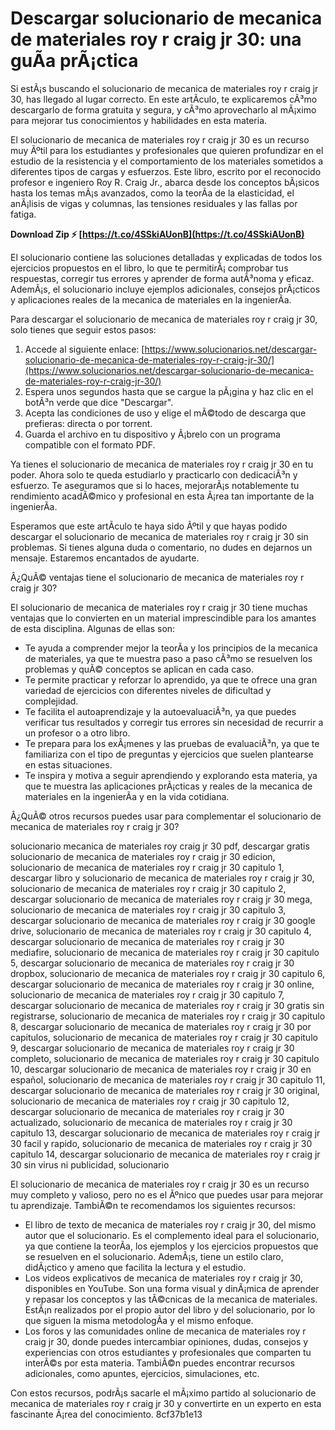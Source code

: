 
 
# Descargar solucionario de mecanica de materiales roy r craig jr 30: una guÃ­a prÃ¡ctica
  
Si estÃ¡s buscando el solucionario de mecanica de materiales roy r craig jr 30, has llegado al lugar correcto. En este artÃ­culo, te explicaremos cÃ³mo descargarlo de forma gratuita y segura, y cÃ³mo aprovecharlo al mÃ¡ximo para mejorar tus conocimientos y habilidades en esta materia.
  
El solucionario de mecanica de materiales roy r craig jr 30 es un recurso muy Ãºtil para los estudiantes y profesionales que quieren profundizar en el estudio de la resistencia y el comportamiento de los materiales sometidos a diferentes tipos de cargas y esfuerzos. Este libro, escrito por el reconocido profesor e ingeniero Roy R. Craig Jr., abarca desde los conceptos bÃ¡sicos hasta los temas mÃ¡s avanzados, como la teorÃ­a de la elasticidad, el anÃ¡lisis de vigas y columnas, las tensiones residuales y las fallas por fatiga.
 
**Download Zip ⚡ [https://t.co/4SSkiAUonB](https://t.co/4SSkiAUonB)**


  
El solucionario contiene las soluciones detalladas y explicadas de todos los ejercicios propuestos en el libro, lo que te permitirÃ¡ comprobar tus respuestas, corregir tus errores y aprender de forma autÃ³noma y eficaz. AdemÃ¡s, el solucionario incluye ejemplos adicionales, consejos prÃ¡cticos y aplicaciones reales de la mecanica de materiales en la ingenierÃ­a.
  
Para descargar el solucionario de mecanica de materiales roy r craig jr 30, solo tienes que seguir estos pasos:
  
1. Accede al siguiente enlace: [https://www.solucionarios.net/descargar-solucionario-de-mecanica-de-materiales-roy-r-craig-jr-30/](https://www.solucionarios.net/descargar-solucionario-de-mecanica-de-materiales-roy-r-craig-jr-30/)
2. Espera unos segundos hasta que se cargue la pÃ¡gina y haz clic en el botÃ³n verde que dice "Descargar".
3. Acepta las condiciones de uso y elige el mÃ©todo de descarga que prefieras: directa o por torrent.
4. Guarda el archivo en tu dispositivo y Ã¡brelo con un programa compatible con el formato PDF.

Ya tienes el solucionario de mecanica de materiales roy r craig jr 30 en tu poder. Ahora solo te queda estudiarlo y practicarlo con dedicaciÃ³n y esfuerzo. Te aseguramos que si lo haces, mejorarÃ¡s notablemente tu rendimiento acadÃ©mico y profesional en esta Ã¡rea tan importante de la ingenierÃ­a.
  
Esperamos que este artÃ­culo te haya sido Ãºtil y que hayas podido descargar el solucionario de mecanica de materiales roy r craig jr 30 sin problemas. Si tienes alguna duda o comentario, no dudes en dejarnos un mensaje. Estaremos encantados de ayudarte.
  
Â¿QuÃ© ventajas tiene el solucionario de mecanica de materiales roy r craig jr 30?
  
El solucionario de mecanica de materiales roy r craig jr 30 tiene muchas ventajas que lo convierten en un material imprescindible para los amantes de esta disciplina. Algunas de ellas son:

- Te ayuda a comprender mejor la teorÃ­a y los principios de la mecanica de materiales, ya que te muestra paso a paso cÃ³mo se resuelven los problemas y quÃ© conceptos se aplican en cada caso.
- Te permite practicar y reforzar lo aprendido, ya que te ofrece una gran variedad de ejercicios con diferentes niveles de dificultad y complejidad.
- Te facilita el autoaprendizaje y la autoevaluaciÃ³n, ya que puedes verificar tus resultados y corregir tus errores sin necesidad de recurrir a un profesor o a otro libro.
- Te prepara para los exÃ¡menes y las pruebas de evaluaciÃ³n, ya que te familiariza con el tipo de preguntas y ejercicios que suelen plantearse en estas situaciones.
- Te inspira y motiva a seguir aprendiendo y explorando esta materia, ya que te muestra las aplicaciones prÃ¡cticas y reales de la mecanica de materiales en la ingenierÃ­a y en la vida cotidiana.

Â¿QuÃ© otros recursos puedes usar para complementar el solucionario de mecanica de materiales roy r craig jr 30?
 
solucionario mecanica de materiales roy craig jr 30 pdf,  descargar gratis solucionario de mecanica de materiales roy r craig jr 30 edicion,  solucionario de mecanica de materiales roy r craig jr 30 capitulo 1,  descargar libro y solucionario de mecanica de materiales roy r craig jr 30,  solucionario de mecanica de materiales roy r craig jr 30 capitulo 2,  descargar solucionario de mecanica de materiales roy r craig jr 30 mega,  solucionario de mecanica de materiales roy r craig jr 30 capitulo 3,  descargar solucionario de mecanica de materiales roy r craig jr 30 google drive,  solucionario de mecanica de materiales roy r craig jr 30 capitulo 4,  descargar solucionario de mecanica de materiales roy r craig jr 30 mediafire,  solucionario de mecanica de materiales roy r craig jr 30 capitulo 5,  descargar solucionario de mecanica de materiales roy r craig jr 30 dropbox,  solucionario de mecanica de materiales roy r craig jr 30 capitulo 6,  descargar solucionario de mecanica de materiales roy r craig jr 30 online,  solucionario de mecanica de materiales roy r craig jr 30 capitulo 7,  descargar solucionario de mecanica de materiales roy r craig jr 30 gratis sin registrarse,  solucionario de mecanica de materiales roy r craig jr 30 capitulo 8,  descargar solucionario de mecanica de materiales roy r craig jr 30 por capitulos,  solucionario de mecanica de materiales roy r craig jr 30 capitulo 9,  descargar solucionario de mecanica de materiales roy r craig jr 30 completo,  solucionario de mecanica de materiales roy r craig jr 30 capitulo 10,  descargar solucionario de mecanica de materiales roy r craig jr 30 en español,  solucionario de mecanica de materiales roy r craig jr 30 capitulo 11,  descargar solucionario de mecanica de materiales roy r craig jr 30 original,  solucionario de mecanica de materiales roy r craig jr 30 capitulo 12,  descargar solucionario de mecanica de materiales roy r craig jr 30 actualizado,  solucionario de mecanica de materiales roy r craig jr 30 capitulo 13,  descargar solucionario de mecanica de materiales roy r craig jr 30 facil y rapido,  solucionario de mecanica de materiales roy r craig jr 30 capitulo 14,  descargar solucionario de mecanica de materiales roy r craig jr 30 sin virus ni publicidad,  solucionario
  
El solucionario de mecanica de materiales roy r craig jr 30 es un recurso muy completo y valioso, pero no es el Ãºnico que puedes usar para mejorar tu aprendizaje. TambiÃ©n te recomendamos los siguientes recursos:

- El libro de texto de mecanica de materiales roy r craig jr 30, del mismo autor que el solucionario. Es el complemento ideal para el solucionario, ya que contiene la teorÃ­a, los ejemplos y los ejercicios propuestos que se resuelven en el solucionario. AdemÃ¡s, tiene un estilo claro, didÃ¡ctico y ameno que facilita la lectura y el estudio.
- Los videos explicativos de mecanica de materiales roy r craig jr 30, disponibles en YouTube. Son una forma visual y dinÃ¡mica de aprender y repasar los conceptos y las tÃ©cnicas de la mecanica de materiales. EstÃ¡n realizados por el propio autor del libro y del solucionario, por lo que siguen la misma metodologÃ­a y el mismo enfoque.
- Los foros y las comunidades online de mecanica de materiales roy r craig jr 30, donde puedes intercambiar opiniones, dudas, consejos y experiencias con otros estudiantes y profesionales que comparten tu interÃ©s por esta materia. TambiÃ©n puedes encontrar recursos adicionales, como apuntes, ejercicios, simulaciones, etc.

Con estos recursos, podrÃ¡s sacarle el mÃ¡ximo partido al solucionario de mecanica de materiales roy r craig jr 30 y convertirte en un experto en esta fascinante Ã¡rea del conocimiento.
 8cf37b1e13
 
